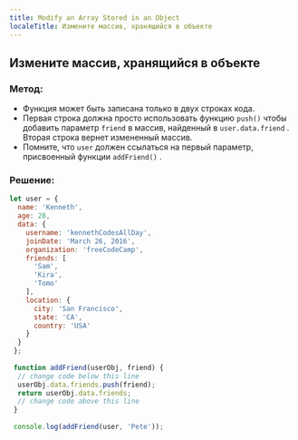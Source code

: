```yaml
---
title: Modify an Array Stored in an Object
localeTitle: Измените массив, хранящийся в объекте
---
```

## Измените массив, хранящийся в объекте

### Метод:

*   Функция может быть записана только в двух строках кода.
*   Первая строка должна просто использовать функцию `push()` чтобы добавить параметр `friend` в массив, найденный в `user.data.friend` . Вторая строка вернет измененный массив.
*   Помните, что `user` должен ссылаться на первый параметр, присвоенный функции `addFriend()` .

### Решение:

```javascript
let user = { 
  name: 'Kenneth', 
  age: 28, 
  data: { 
    username: 'kennethCodesAllDay', 
    joinDate: 'March 26, 2016', 
    organization: 'freeCodeCamp', 
    friends: [ 
      'Sam', 
      'Kira', 
      'Tomo' 
    ], 
    location: { 
      city: 'San Francisco', 
      state: 'CA', 
      country: 'USA' 
    } 
  } 
 }; 
 
 function addFriend(userObj, friend) { 
  // change code below this line 
  userObj.data.friends.push(friend); 
  return userObj.data.friends; 
  // change code above this line 
 } 
 
 console.log(addFriend(user, 'Pete')); 

```